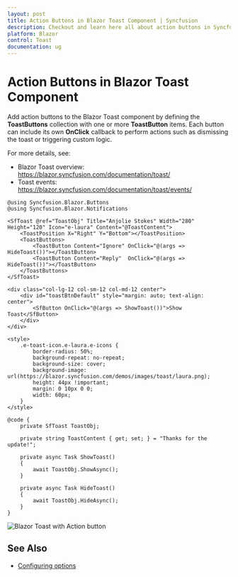 ```yaml
---
layout: post
title: Action Buttons in Blazor Toast Component | Syncfusion
description: Checkout and learn here all about action buttons in Syncfusion Blazor Toast component and much more.
platform: Blazor
control: Toast
documentation: ug
---
```


# Action Buttons in Blazor Toast Component

Add action buttons to the Blazor Toast component by defining the **ToastButtons** collection with one or more **ToastButton** items. Each button can include its own **OnClick** callback to perform actions such as dismissing the toast or triggering custom logic.

For more details, see:
- Blazor Toast overview: https://blazor.syncfusion.com/documentation/toast/
- Toast events: https://blazor.syncfusion.com/documentation/toast/events/

```cshtml
@using Syncfusion.Blazor.Buttons
@using Syncfusion.Blazor.Notifications

<SfToast @ref="ToastObj" Title="Anjolie Stokes" Width="280" Height="120" Icon="e-laura" Content="@ToastContent">
    <ToastPosition X="Right" Y="Bottom"></ToastPosition>
    <ToastButtons>
        <ToastButton Content="Ignore" OnClick="@(args => HideToast())"></ToastButton>
        <ToastButton Content="Reply"  OnClick="@(args => HideToast())"></ToastButton>
    </ToastButtons>
</SfToast>

<div class="col-lg-12 col-sm-12 col-md-12 center">
    <div id="toastBtnDefault" style="margin: auto; text-align: center">
        <SfButton OnClick="@(args => ShowToast())">Show Toast</SfButton>
    </div>
</div>

<style>
    .e-toast-icon.e-laura.e-icons {
        border-radius: 50%;
        background-repeat: no-repeat;
        background-size: cover;
        background-image: url(https://blazor.syncfusion.com/demos/images/toast/laura.png);
        height: 44px !important;
        margin: 0 10px 0 0;
        width: 60px;
    }
</style>

@code {
    private SfToast ToastObj;

    private string ToastContent { get; set; } = "Thanks for the update!";

    private async Task ShowToast()
    {
        await ToastObj.ShowAsync();
    }

    private async Task HideToast()
    {
        await ToastObj.HideAsync();
    }
}
```

![Blazor Toast with Action button](./images/blazor-toast-action-button.png)

## See Also

- [Configuring options](./config)